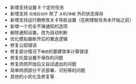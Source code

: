 - 新增支持设置 8 个定时任务
- 新增支持 `完成后动作` 除了 `关机`/`休眠` 外的状态保存
- 新增支持运行期修改关卡导航设置（在刷理智任务未开始之前）
- 新增一个完全不弹通知的选项
- 删除通知设置，改为自动判断
- 优化模拟器断开后的重连逻辑
- 修复公招错误
- 修复部分情况下`槐琥`的基建效率计算错误
- 修复托盘设置不保存的问题
- 修复肉鸽开始后又自动退出的问题
- 简单肉鸽部分干员部署、识别等的问题
- 其他的小优化及修复等
